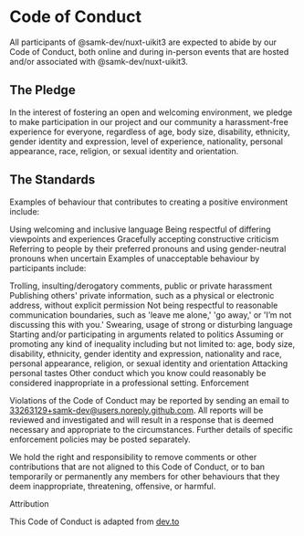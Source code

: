 # Code of Conduct

All participants of @samk-dev/nuxt-uikit3 are expected to abide by our Code of Conduct, both online and during in-person
events that are hosted and/or associated with @samk-dev/nuxt-uikit3.

## The Pledge

In the interest of fostering an open and welcoming environment, we pledge to make participation in our project and our
community a harassment-free experience for everyone, regardless of age, body size, disability, ethnicity, gender
identity and expression, level of experience, nationality, personal appearance, race, religion, or sexual identity and
orientation.

## The Standards

Examples of behaviour that contributes to creating a positive environment include:

Using welcoming and inclusive language
Being respectful of differing viewpoints and experiences
Gracefully accepting constructive criticism
Referring to people by their preferred pronouns and using gender-neutral pronouns when uncertain
Examples of unacceptable behaviour by participants include:

Trolling, insulting/derogatory comments, public or private harassment
Publishing others' private information, such as a physical or electronic address, without explicit permission
Not being respectful to reasonable communication boundaries, such as 'leave me alone,' 'go away,' or 'I’m not discussing
this with you.'
Swearing, usage of strong or disturbing language
Starting and/or participating in arguments related to politics
Assuming or promoting any kind of inequality including but not limited to: age, body size, disability, ethnicity, gender
identity and expression, nationality and race, personal appearance, religion, or sexual identity and orientation
Attacking personal tastes
Other conduct which you know could reasonably be considered inappropriate in a professional setting.
Enforcement

Violations of the Code of Conduct may be reported by sending an email to 33263129+samk-dev@users.noreply.github.com. All
reports will be reviewed and investigated and will result in a response that is deemed necessary and appropriate to the
circumstances. Further details of specific enforcement policies may be posted separately.

We hold the right and responsibility to remove comments or other contributions that are not aligned to this Code of
Conduct, or to ban temporarily or permanently any members for other behaviours that they deem inappropriate,
threatening, offensive, or harmful.

Attribution

This Code of Conduct is adapted from [dev.to](https://dev.to)
